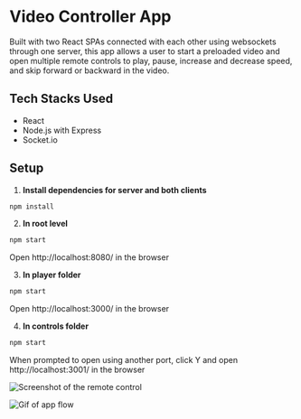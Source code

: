 # Video Controller App
Built with two React SPAs connected with each other using websockets through one server, this app allows a user to start a preloaded video and open multiple remote controls to play, pause, increase and decrease speed, and skip forward or backward in the video.

## Tech Stacks Used

- React
- Node.js with Express
- Socket.io

## Setup

1. **Install dependencies for server and both clients**

```sh
npm install
```
2. **In root level**

```sh
npm start
```
Open http://localhost:8080/ in the browser

3. **In player folder**
```sh
npm start
```
Open http://localhost:3000/ in the browser

4. **In controls folder**
```sh
npm start
```
When prompted to open using another port, click Y and open http://localhost:3001/ in the browser

![Screenshot of the remote control](https://scontent.fybz2-1.fna.fbcdn.net/v/t1.15752-9/121064724_347681196674331_1046075828655160663_n.png?_nc_cat=108&_nc_sid=ae9488&_nc_ohc=7BmfteznzOMAX-DdBb9&_nc_ht=scontent.fybz2-1.fna&oh=153c80d009a1d6caded5f8b6d745579d&oe=5FA18DAE)

![Gif of app flow](video-control-app.gif)
